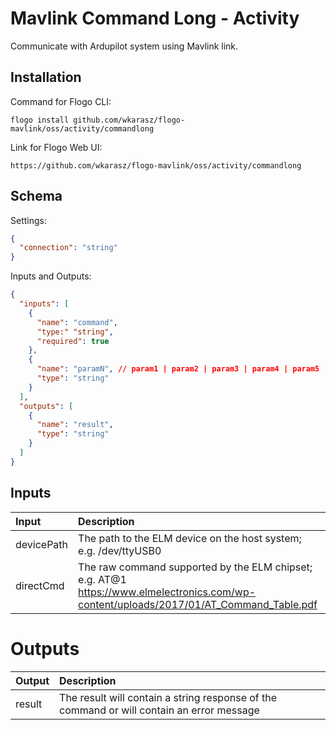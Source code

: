 # 	Mavlink Command Long - Activity

Communicate with Ardupilot system using Mavlink link.

## Installation
Command for Flogo CLI:
```console
flogo install github.com/wkarasz/flogo-mavlink/oss/activity/commandlong
```

Link for Flogo Web UI:
```console
https://github.com/wkarasz/flogo-mavlink/oss/activity/commandlong
```

## Schema
Settings:
```json
{
  "connection": "string"
}
```

Inputs and Outputs:
```json
{
  "inputs": [
    {
      "name": "command",
      "type:" "string",
      "required": true
    },
    {
      "name": "paramN", // param1 | param2 | param3 | param4 | param5 | param6 | param7
      "type": "string"
    }
  ],
  "outputs": [
    {
      "name": "result",
      "type": "string"
    }
  ]
}
```
## Inputs
| Input            | Description    |
|:-----------------|:---------------|
| devicePath       | The path to the ELM device on the host system; e.g. /dev/ttyUSB0 |
| directCmd        | The raw command supported by the ELM chipset; e.g. AT@1<br>https://www.elmelectronics.com/wp-content/uploads/2017/01/AT_Command_Table.pdf|

# Outputs
| Output           | Description    |
|:-----------------|:---------------|
| result           | The result will contain a string response of the command or will contain an error message |
